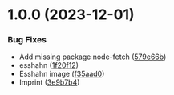 # 1.0.0 (2023-12-01)


### Bug Fixes

* Add missing package node-fetch ([579e66b](https://github.com/technologiestiftung/badestellen/commit/579e66b6c53eb9ce479415c4580af0bd8d41b586))
* esshahn ([1f20f12](https://github.com/technologiestiftung/badestellen/commit/1f20f1297baee81cb35231e78cc3b525aa13b614))
* Esshahn image ([f35aad0](https://github.com/technologiestiftung/badestellen/commit/f35aad0b58c20eb81208155a332f85a7279f8c88))
* Imprint ([3e9b7b4](https://github.com/technologiestiftung/badestellen/commit/3e9b7b4ddf9de0cce40ef33a652227dff29c6dda))
